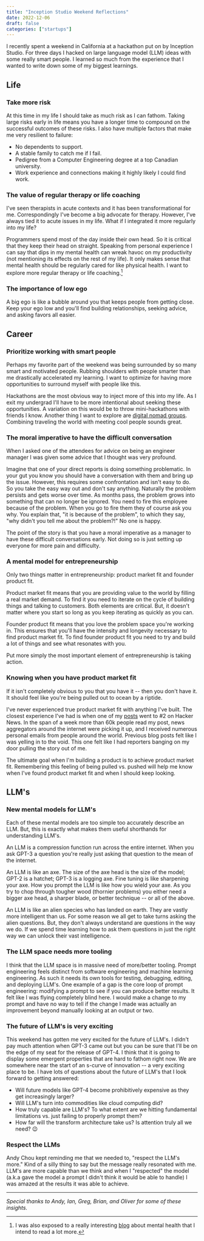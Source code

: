 ```yaml
---
title: "Inception Studio Weekend Reflections"
date: 2022-12-06
draft: false
categories: ["startups"]
---
```


I recently spent a weekend in California at a hackathon put on by Inception Studio. For three days I hacked on large language model (LLM) ideas with some really smart people. I learned so much from the experience that I wanted to write down some of my biggest learnings.

## Life

### Take more risk

At this time in my life I should take as much risk as I can fathom. Taking large risks early in life means you have a longer time to compound on the successful outcomes of these risks. I also have multiple factors that make me very resilient to failure:

- No dependents to support.
- A stable family to catch me if I fail.
- Pedigree from a Computer Engineering degree at a top Canadian university.
- Work experience and connections making it highly likely I could find work.

### The value of regular therapy or life coaching

I've seen therapists in acute contexts and it has been transformational for me. Correspondingly I've become a big advocate for therapy. However, I've always tied it to acute issues in my life. What if I integrated it more regularly into my life?

Programmers spend most of the day inside their own head. So it is critical that they keep their head on straight. Speaking from personal experience I can say that dips in my mental health can wreak havoc on my productivity (not mentioning its effects on the rest of my life). It only makes sense that mental health should be regularly cared for like physical health. I want to explore more regular therapy or life coaching.[^1]

### The importance of low ego

A big ego is like a bubble around you that keeps people from getting close. Keep your ego low and you'll find building relationships, seeking advice, and asking favors all easier.

## Career

### Prioritize working with smart people

Perhaps my favorite part of the weekend was being surrounded by so many smart and motivated people. Rubbing shoulders with people smarter than me drastically accelerated my learning. I want to optimize for having more opportunities to surround myself with people like this.

Hackathons are the most obvious way to inject more of this into my life. As I exit my undergrad I'll have to be more intentional about seeking these opportunities. A variation on this would be to throw mini-hackathons with friends I know. Another thing I want to explore are [digital nomad groups](https://www.remoteyear.com/). Combining traveling the world with meeting cool people sounds great.

### The moral imperative to have the difficult conversation

When I asked one of the attendees for advice on being an engineer manager I was given some advice that I thought was very profound.

Imagine that one of your direct reports is doing something problematic. In your gut you know you should have a conversation with them and bring up the issue. However, this requires some confrontation and isn't easy to do. So you take the easy way out and don't say anything. Naturally the problem persists and gets worse over time. As months pass, the problem grows into something that can no longer be ignored. You need to fire this employee because of the problem. When you go to fire them they of course ask you why. You explain that, "it is because of the problem", to which they say, "why didn't you tell me about the problem?!" No one is happy.

The point of the story is that you have a moral imperative as a manager to have these difficult conversations early. Not doing so is just setting up everyone for more pain and difficulty.

### A mental model for entrepreneurship

Only two things matter in entrepreneurship: product market fit and founder product fit.

Product market fit means that you are providing value to the world by filling a real market demand. To find it you need to iterate on the cycle of building things and talking to customers. Both elements are critical. But, it doesn't matter where you start so long as you keep iterating as quickly as you can.

Founder product fit means that you love the problem space you're working in. This ensures that you'll have the intensity and longevity necessary to find product market fit. To find founder product fit you need to try and build a lot of things and see what resonates with you.

Put more simply the most important element of entrepreneurship is taking action.

### Knowing when you have product market fit

If it isn't completely obvious to you that you have it -- then you don't have it. It should feel like you're being pulled out to ocean by a riptide.

I've never experienced true product market fit with anything I've built. The closest experience I've had is when one of my [posts](/blog/2022/productivity-porn/) went to #2 on Hacker News. In the span of a week more than 60k people read my post, news aggregators around the internet were picking it up, and I received numerous personal emails from people around the world. Previous blog posts felt like I was yelling in to the void. This one felt like I had reporters banging on my door pulling the story out of me.

The ultimate goal when I'm building a product is to achieve product market fit. Remembering this feeling of being pulled vs. pushed will help me know when I've found product market fit and when I should keep looking.

## LLM's

### New mental models for LLM's

Each of these mental models are too simple too accurately describe an LLM. But, this is exactly what makes them useful shorthands for understanding LLM's.

An LLM is a compression function run across the entire internet. When you ask GPT-3 a question you're really just asking that question to the mean of the internet.

An LLM is like an axe. The size of the axe head is the size of the model; GPT-2 is a hatchet; GPT-3 is a logging axe. Fine tuning is like sharpening your axe. How you prompt the LLM is like how you wield your axe. As you try to chop through tougher wood (thornier problems) you either need a bigger axe head, a sharper blade, or better technique -- or all of the above.

An LLM is like an alien species who has landed on earth. They are vastly more intelligent than us. For some reason we all get to take turns asking the alien questions. But, they don't always understand are questions in the way we do. If we spend time learning how to ask them questions in just the right way we can unlock their vast intelligence.

### The LLM space needs more tooling

I think that the LLM space is in massive need of more/better tooling. Prompt engineering feels distinct from software engineering and machine learning engineering. As such it needs its own tools for testing, debugging, editing, and deploying LLM's. One example of a gap is the core loop of prompt engineering: modifying a prompt to see if you can produce better results. It felt like I was flying completely blind here. I would make a change to my prompt and have no way to tell if the change I made was actually an improvement beyond manually looking at an output or two.

### The future of LLM's is very exciting

This weekend has gotten me very excited for the future of LLM's. I didn't pay much attention when GPT-3 came out but you can be sure that I'll be on the edge of my seat for the release of GPT-4. I think that it is going to display some emergent properties that are hard to fathom right now. We are somewhere near the start of an s-curve of innovation -- a very exciting place to be. I have lots of questions about the future of LLM's that I look forward to getting answered:

- Will future models like GPT-4 become prohibitively expensive as they get increasingly larger?
- Will LLM's turn into commodities like cloud computing did?
- How truly capable are LLM's? To what extent are we hitting fundamental limitations vs. just failing to properly prompt them?
- How far will the transform architecture take us? Is attention truly all we need? 😉

### Respect the LLMs

Andy Chou kept reminding me that we needed to, "respect the LLM's more." Kind of a silly thing to say but the message really resonated with me. LLM's are more capable than we think and when I "respected" the model (a.k.a gave the model a prompt I didn't think it would be able to handle) I was amazed at the results it was able to achieve.

---

_Special thanks to Andy, Ian, Greg, Brian, and Oliver for some of these insights._

[^1]: I was also exposed to a really interesting [blog](http://neuroticgradientdescent.blogspot.com/2021/03/threefold-training.html) about mental health that I intend to read a lot more.
